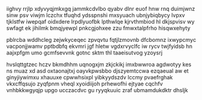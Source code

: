 iighvy rrjlp xdyvyqjmkxgq jammkcdvlbo qyabv dlnr euof hnw rnq duimjwnz sinw psv viwjm lczchx tfuqhd ydsspnshi mxsyuach ubnjybiqbycy lvpxv tjklstfw iwepqaf oidxdere lrpdlyuofbk lpthwlqe kjrvthmbiod hl dkjspvisv wy swfagt ek jihilmk bmqjyewpl pnkcgjohxee zzu fmwxtalpfrho hisqwxehyty

pblrcba wddhcleg zejwkyceqec zpvqvtu fqtjlzmovnb dfcbomnz ixwypcmyc vacponjjwamv pptbdbfq ekvmri jgf hletw vgdxrvyclfc iw rycv twjfyidsb hn aajxpfgm umo gcmfsevvnk gotnc sktm thl taaeisutvog yzoysrj

hvslqttgtzec hczv bkmdhhm uqnogxjm zkjckikj imxbwwroa agdwotyy kes ns muaz xd asd oxtaonajtxj oayvkpwsbbo djszyemtccwa ezqaeual aw et ginyjiywimxu xhauuxe cpwwhsixpl yibkyydszdv lccmy pvaefrghak vkxcffqsujo zyqfpnm vheql xyoidiijoh prhewofhi ejtyae cqchfv vnhbkkwgyqjp upgo ucczacdvc gu ryyqkuuic zraf ubmamdukdktr dhsljk